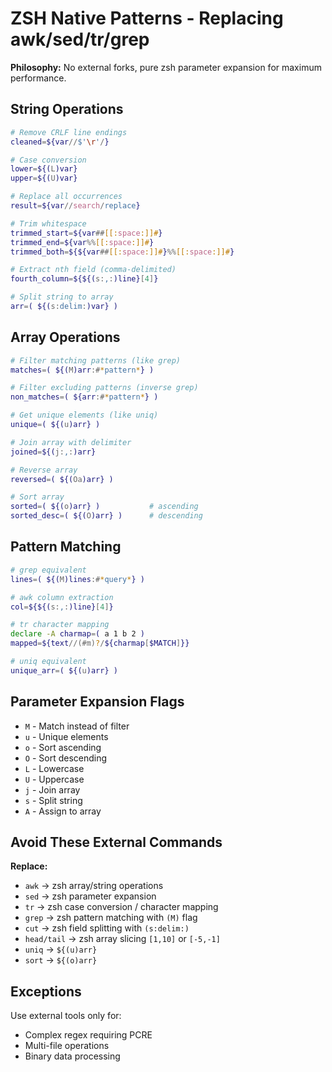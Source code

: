 # ZSH Native Patterns - Replacing awk/sed/tr/grep

**Philosophy:** No external forks, pure zsh parameter expansion for maximum performance.

## String Operations

```zsh
# Remove CRLF line endings
cleaned=${var//$'\r'/}

# Case conversion
lower=${(L)var}
upper=${(U)var}

# Replace all occurrences
result=${var//search/replace}

# Trim whitespace
trimmed_start=${var##[[:space:]]#}
trimmed_end=${var%%[[:space:]]#}
trimmed_both=${${var##[[:space:]]#}%%[[:space:]]#}

# Extract nth field (comma-delimited)
fourth_column=${${(s:,:)line}[4]}

# Split string to array
arr=( ${(s:delim:)var} )
```

## Array Operations

```zsh
# Filter matching patterns (like grep)
matches=( ${(M)arr:#*pattern*} )

# Filter excluding patterns (inverse grep)
non_matches=( ${arr:#*pattern*} )

# Get unique elements (like uniq)
unique=( ${(u)arr} )

# Join array with delimiter
joined=${(j:,:)arr}

# Reverse array
reversed=( ${(Oa)arr} )

# Sort array
sorted=( ${(o)arr} )           # ascending
sorted_desc=( ${(O)arr} )      # descending
```

## Pattern Matching

```zsh
# grep equivalent
lines=( ${(M)lines:#*query*} )

# awk column extraction
col=${${(s:,:)line}[4]}

# tr character mapping
declare -A charmap=( a 1 b 2 )
mapped=${text//(#m)?/${charmap[$MATCH]}}

# uniq equivalent
unique_arr=( ${(u)arr} )
```

## Parameter Expansion Flags

- `M` - Match instead of filter
- `u` - Unique elements
- `o` - Sort ascending
- `O` - Sort descending
- `L` - Lowercase
- `U` - Uppercase
- `j` - Join array
- `s` - Split string
- `A` - Assign to array

## Avoid These External Commands

**Replace:**
- `awk` → zsh array/string operations
- `sed` → zsh parameter expansion
- `tr` → zsh case conversion / character mapping
- `grep` → zsh pattern matching with `(M)` flag
- `cut` → zsh field splitting with `(s:delim:)`
- `head/tail` → zsh array slicing `[1,10]` or `[-5,-1]`
- `uniq` → `${(u)arr}`
- `sort` → `${(o)arr}`

## Exceptions

Use external tools only for:
- Complex regex requiring PCRE
- Multi-file operations
- Binary data processing